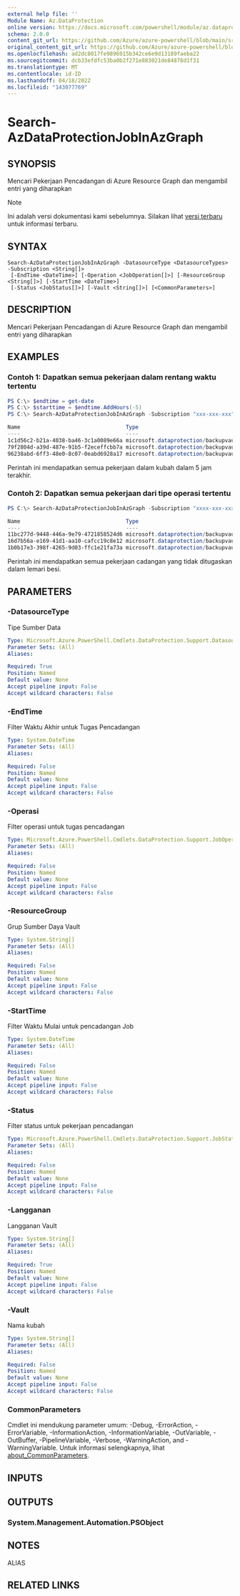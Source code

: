 ```yaml
---
external help file: ''
Module Name: Az.DataProtection
online version: https://docs.microsoft.com/powershell/module/az.dataprotection/search-azdataprotectionjobinazgraph
schema: 2.0.0
content_git_url: https://github.com/Azure/azure-powershell/blob/main/src/DataProtection/help/Search-AzDataProtectionJobInAzGraph.md
original_content_git_url: https://github.com/Azure/azure-powershell/blob/main/src/DataProtection/help/Search-AzDataProtectionJobInAzGraph.md
ms.openlocfilehash: ad2dc8017fe9896915b342ce6e9d13189faeba22
ms.sourcegitcommit: dcb33efdfc53ba0b2f271e883021de84878d1f31
ms.translationtype: MT
ms.contentlocale: id-ID
ms.lasthandoff: 04/18/2022
ms.locfileid: "143077769"
---
```

# Search-AzDataProtectionJobInAzGraph

## SYNOPSIS
Mencari Pekerjaan Pencadangan di Azure Resource Graph dan mengambil entri yang diharapkan

> [!NOTE]
>Ini adalah versi dokumentasi kami sebelumnya. Silakan lihat [versi terbaru](/powershell/module/az.dataprotection/search-azdataprotectionjobinazgraph) untuk informasi terbaru.

## SYNTAX

```
Search-AzDataProtectionJobInAzGraph -DatasourceType <DatasourceTypes> -Subscription <String[]>
 [-EndTime <DateTime>] [-Operation <JobOperation[]>] [-ResourceGroup <String[]>] [-StartTime <DateTime>]
 [-Status <JobStatus[]>] [-Vault <String[]>] [<CommonParameters>]
```

## DESCRIPTION
Mencari Pekerjaan Pencadangan di Azure Resource Graph dan mengambil entri yang diharapkan

## EXAMPLES

### Contoh 1: Dapatkan semua pekerjaan dalam rentang waktu tertentu
```powershell
PS C:\> $endtime = get-date
PS C:\> $starttime = $endtime.AddHours(-5)
PS C:\> Search-AzDataProtectionJobInAzGraph -Subscription "xxx-xxx-xxx" -ResourceGroup sarath-rg -Vault sarath-vault -DatasourceType AzureDisk -StartTime $starttime -EndTime $endtime

Name                                 Type
----                                 ----
1c1d56c2-b21a-4038-ba46-3c1a0089e66a microsoft.dataprotection/backupvaults/backupjobs
79f2804d-a39d-487e-91b5-f2eceffcbb7a microsoft.dataprotection/backupvaults/backupjobs
96238abd-6ff3-48e0-8c07-0eabd6928a17 microsoft.dataprotection/backupvaults/backupjobs
```

Perintah ini mendapatkan semua pekerjaan dalam kubah dalam 5 jam terakhir.

### Contoh 2: Dapatkan semua pekerjaan dari tipe operasi tertentu
```powershell
PS C:\> Search-AzDataProtectionJobInAzGraph -Subscription "xxxx-xxx-xxx" -ResourceGroup sarath-rg -Vault sarath-vault -DatasourceType AzureDisk -Operation OnDemandBackup

Name                                 Type
----                                 ----
11bc277d-9448-446a-9e79-4721858524d6 microsoft.dataprotection/backupvaults/backupjobs
16d7b56a-e169-41d1-aa10-cafcc19c8e12 microsoft.dataprotection/backupvaults/backupjobs
1b0b17e3-398f-4265-9d03-ffc1e21fa73a microsoft.dataprotection/backupvaults/backupjobs
```

Perintah ini mendapatkan semua pekerjaan cadangan yang tidak ditugaskan dalam lemari besi.

## PARAMETERS

### -DatasourceType
Tipe Sumber Data

```yaml
Type: Microsoft.Azure.PowerShell.Cmdlets.DataProtection.Support.DatasourceTypes
Parameter Sets: (All)
Aliases:

Required: True
Position: Named
Default value: None
Accept pipeline input: False
Accept wildcard characters: False
```

### -EndTime
Filter Waktu Akhir untuk Tugas Pencadangan

```yaml
Type: System.DateTime
Parameter Sets: (All)
Aliases:

Required: False
Position: Named
Default value: None
Accept pipeline input: False
Accept wildcard characters: False
```

### -Operasi
Filter operasi untuk tugas pencadangan

```yaml
Type: Microsoft.Azure.PowerShell.Cmdlets.DataProtection.Support.JobOperation[]
Parameter Sets: (All)
Aliases:

Required: False
Position: Named
Default value: None
Accept pipeline input: False
Accept wildcard characters: False
```

### -ResourceGroup
Grup Sumber Daya Vault

```yaml
Type: System.String[]
Parameter Sets: (All)
Aliases:

Required: False
Position: Named
Default value: None
Accept pipeline input: False
Accept wildcard characters: False
```

### -StartTime
Filter Waktu Mulai untuk pencadangan Job

```yaml
Type: System.DateTime
Parameter Sets: (All)
Aliases:

Required: False
Position: Named
Default value: None
Accept pipeline input: False
Accept wildcard characters: False
```

### -Status
Filter status untuk pekerjaan pencadangan

```yaml
Type: Microsoft.Azure.PowerShell.Cmdlets.DataProtection.Support.JobStatus[]
Parameter Sets: (All)
Aliases:

Required: False
Position: Named
Default value: None
Accept pipeline input: False
Accept wildcard characters: False
```

### -Langganan
Langganan Vault

```yaml
Type: System.String[]
Parameter Sets: (All)
Aliases:

Required: True
Position: Named
Default value: None
Accept pipeline input: False
Accept wildcard characters: False
```

### -Vault
Nama kubah

```yaml
Type: System.String[]
Parameter Sets: (All)
Aliases:

Required: False
Position: Named
Default value: None
Accept pipeline input: False
Accept wildcard characters: False
```

### CommonParameters
Cmdlet ini mendukung parameter umum: -Debug, -ErrorAction, -ErrorVariable, -InformationAction, -InformationVariable, -OutVariable, -OutBuffer, -PipelineVariable, -Verbose, -WarningAction, and -WarningVariable. Untuk informasi selengkapnya, lihat [about_CommonParameters](http://go.microsoft.com/fwlink/?LinkID=113216).

## INPUTS

## OUTPUTS

### System.Management.Automation.PSObject

## NOTES

ALIAS

## RELATED LINKS

